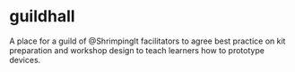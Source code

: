 guildhall
=========

A place for a guild of @ShrimpingIt facilitators to agree best practice on kit preparation and workshop design to teach learners how to prototype devices.
